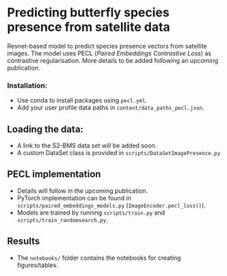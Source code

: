 # Predicting butterfly species presence from satellite data

Resnet-based model to predict species presence vectors from satellite images. The model uses PECL (_Paired Embeddings Contrastive Loss_) as contrastive regularisation. More details to be added following an upcoming publication. 

### Installation:
- Use conda to install packages using `pecl.yml`. 
- Add your user profile data paths in `content/data_paths_pecl.json`. 

## Loading the data:
- A link to the S2-BMS data set will be added soon.
- A custom DataSet class is provided in `scripts/DataSetImagePresence.py`

## PECL implementation
- Details will follow in the upcoming publication.
- PyTorch implementation can be found in `scripts/paired_embeddings_models.py` (`ImageEncoder.pecl_loss()`).
- Models are trained by running `scripts/train.py` and `scripts/train_randomsearch.py`.

## Results
- The `notebooks/` folder contains the notebooks for creating figures/tables. 
